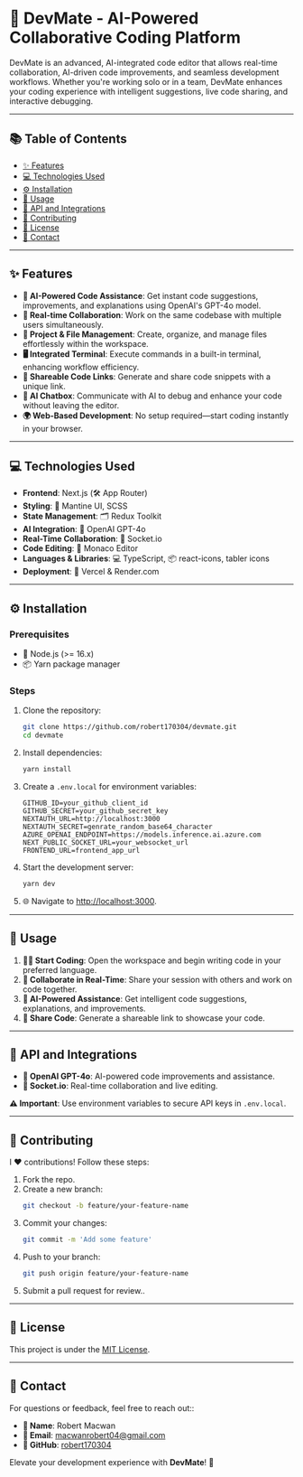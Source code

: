 # 📝 DevMate - AI-Powered Collaborative Coding Platform

DevMate is an advanced, AI-integrated code editor that allows real-time collaboration, AI-driven code improvements, and seamless development workflows. Whether you're working solo or in a team, DevMate enhances your coding experience with intelligent suggestions, live code sharing, and interactive debugging.

---

## 📚 Table of Contents

- [✨ Features](#features)
- [💻 Technologies Used](#technologies-used)
- [⚙️ Installation](#installation)
- [🚀 Usage](#usage)
- [🔗 API and Integrations](#api-and-integrations)
- [🤝 Contributing](#contributing)
- [📜 License](#license)
- [📧 Contact](#contact)

---

## ✨ Features

- **🤖 AI-Powered Code Assistance**: Get instant code suggestions, improvements, and explanations using OpenAI's GPT-4o model.
- **👥 Real-time Collaboration**: Work on the same codebase with multiple users simultaneously.
- **📂 Project & File Management**: Create, organize, and manage files effortlessly within the workspace.
- **🖥️ Integrated Terminal**: Execute commands in a built-in terminal, enhancing workflow efficiency.
- **🔗 Shareable Code Links**: Generate and share code snippets with a unique link.
- **📌 AI Chatbox**: Communicate with AI to debug and enhance your code without leaving the editor.
- **🌍 Web-Based Development**: No setup required—start coding instantly in your browser.

---

## 💻 Technologies Used

- **Frontend**: Next.js (🛠️ App Router)
- **Styling**: 🎨 Mantine UI, SCSS
- **State Management**: 🗂️ Redux Toolkit
- **AI Integration**: 🤖 OpenAI GPT-4o
- **Real-Time Collaboration**: 🔌 Socket.io
- **Code Editing**: 📝 Monaco Editor
- **Languages & Libraries**: 💻 TypeScript, 📦 react-icons, tabler icons
- **Deployment**: 🚀 Vercel & Render.com

---

## ⚙️ Installation

### Prerequisites

- 🧩 Node.js (>= 16.x)
- 📦 Yarn package manager

### Steps

1. Clone the repository:
   ```bash
   git clone https://github.com/robert170304/devmate.git
   cd devmate
   ```
2. Install dependencies:
   ```bash
   yarn install
   ```
3. Create a `.env.local` for environment variables:
   ```env
   GITHUB_ID=your_github_client_id
   GITHUB_SECRET=your_github_secret_key
   NEXTAUTH_URL=http://localhost:3000
   NEXTAUTH_SECRET=genrate_random_base64_character
   AZURE_OPENAI_ENDPOINT=https://models.inference.ai.azure.com
   NEXT_PUBLIC_SOCKET_URL=your_websocket_url
   FRONTEND_URL=frontend_app_url
   ```
4. Start the development server:
   ```bash
   yarn dev
   ```
5. 🌐 Navigate to [http://localhost:3000](http://localhost:3000).

---

## 🚀 Usage

1. **👨‍💻 Start Coding**: Open the workspace and begin writing code in your preferred language.
2. **🤝 Collaborate in Real-Time**: Share your session with others and work on code together.
3. **📩 AI-Powered Assistance**: Get intelligent code suggestions, explanations, and improvements.
4. **🔗 Share Code**: Generate a shareable link to showcase your code.

---

## 🔗 API and Integrations

- **🤖 OpenAI GPT-4o**: AI-powered code improvements and assistance.
- **🛜 Socket.io**: Real-time collaboration and live editing.

**⚠️ Important**: Use environment variables to secure API keys in `.env.local`.

---

## 🤝 Contributing

I ❤️ contributions! Follow these steps:

1. Fork the repo.
2. Create a new branch:
   ```bash
   git checkout -b feature/your-feature-name
   ```
3. Commit your changes:
   ```bash
   git commit -m 'Add some feature'
   ```
4. Push to your branch:
   ```bash
   git push origin feature/your-feature-name
   ```
5. Submit a pull request for review..

---

## 📜 License

This project is under the [MIT License](LICENSE).

---

## 📧 Contact

For questions or feedback, feel free to reach out::

- **👤 Name**: Robert Macwan
- **📧 Email**: [macwanrobert04@gmail.com](mailto:macwanrobert04@gmail.com)
- **🐙 GitHub**: [robert170304](https://github.com/robert170304)

Elevate your development experience with **DevMate**! 🚀
